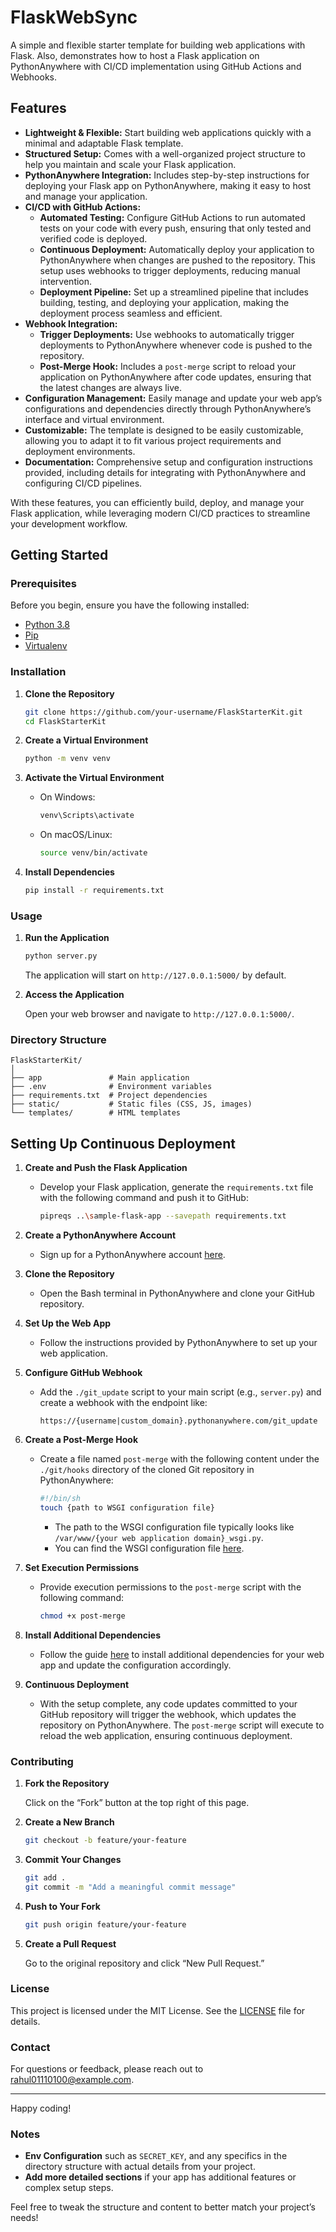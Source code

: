 # FlaskWebSync

A simple and flexible starter template for building web applications with Flask. Also, demonstrates how to host a Flask application on PythonAnywhere with CI/CD implementation using GitHub Actions and Webhooks.
  
## Features

- **Lightweight & Flexible:** Start building web applications quickly with a minimal and adaptable Flask template.
- **Structured Setup:** Comes with a well-organized project structure to help you maintain and scale your Flask application.
- **PythonAnywhere Integration:** Includes step-by-step instructions for deploying your Flask app on PythonAnywhere, making it easy to host and manage your application.
- **CI/CD with GitHub Actions:**
  - **Automated Testing:** Configure GitHub Actions to run automated tests on your code with every push, ensuring that only tested and verified code is deployed.
  - **Continuous Deployment:** Automatically deploy your application to PythonAnywhere when changes are pushed to the repository. This setup uses webhooks to trigger deployments, reducing manual intervention.
  - **Deployment Pipeline:** Set up a streamlined pipeline that includes building, testing, and deploying your application, making the deployment process seamless and efficient.
- **Webhook Integration:**
  - **Trigger Deployments:** Use webhooks to automatically trigger deployments to PythonAnywhere whenever code is pushed to the repository.
  - **Post-Merge Hook:** Includes a `post-merge` script to reload your application on PythonAnywhere after code updates, ensuring that the latest changes are always live.
- **Configuration Management:** Easily manage and update your web app’s configurations and dependencies directly through PythonAnywhere’s interface and virtual environment.
- **Customizable:** The template is designed to be easily customizable, allowing you to adapt it to fit various project requirements and deployment environments.
- **Documentation:** Comprehensive setup and configuration instructions provided, including details for integrating with PythonAnywhere and configuring CI/CD pipelines.

With these features, you can efficiently build, deploy, and manage your Flask application, while leveraging modern CI/CD practices to streamline your development workflow.


## Getting Started

### Prerequisites

Before you begin, ensure you have the following installed:

- [Python 3.8](https://www.python.org/downloads/)
- [Pip](https://pip.pypa.io/en/stable/installation/)
- [Virtualenv](https://virtualenv.pypa.io/en/latest/)

### Installation

1. **Clone the Repository**

   ```bash
   git clone https://github.com/your-username/FlaskStarterKit.git
   cd FlaskStarterKit
   ```

2. **Create a Virtual Environment**

   ```bash
   python -m venv venv
   ```

3. **Activate the Virtual Environment**

   - On Windows:
     ```bash
     venv\Scripts\activate
     ```
   - On macOS/Linux:
     ```bash
     source venv/bin/activate
     ```

4. **Install Dependencies**

   ```bash
   pip install -r requirements.txt
   ```

### Usage

1. **Run the Application**

   ```bash
   python server.py
   ```

   The application will start on `http://127.0.0.1:5000/` by default.

2. **Access the Application**

   Open your web browser and navigate to `http://127.0.0.1:5000/`.

### Directory Structure

```
FlaskStarterKit/
│
├── app               # Main application
├── .env              # Environment variables
├── requirements.txt  # Project dependencies
├── static/           # Static files (CSS, JS, images)
└── templates/        # HTML templates
```

## Setting Up Continuous Deployment

1. **Create and Push the Flask Application**
   - Develop your Flask application, generate the `requirements.txt` file with the following command and push it to GitHub:
     ```bash
     pipreqs ..\sample-flask-app --savepath requirements.txt
     ```

2. **Create a PythonAnywhere Account**
   - Sign up for a PythonAnywhere account [here](https://www.pythonanywhere.com/).

3. **Clone the Repository**
   - Open the Bash terminal in PythonAnywhere and clone your GitHub repository.

4. **Set Up the Web App**
   - Follow the instructions provided by PythonAnywhere to set up your web application.

5. **Configure GitHub Webhook**
   - Add the `./git_update` script to your main script (e.g., `server.py`) and create a webhook with the endpoint like:
     ```
     https://{username|custom_domain}.pythonanywhere.com/git_update
     ```

6. **Create a Post-Merge Hook**
   - Create a file named `post-merge` with the following content under the `./git/hooks` directory of the cloned Git repository in PythonAnywhere:
     ```bash
     #!/bin/sh
     touch {path to WSGI configuration file}
     ```
     - The path to the WSGI configuration file typically looks like `/var/www/{your web application domain}_wsgi.py`.
     - You can find the WSGI configuration file [here](https://www.pythonanywhere.com/user/{username}/webapps/).

7. **Set Execution Permissions**
   - Provide execution permissions to the `post-merge` script with the following command:
     ```bash
     chmod +x post-merge
     ```

8. **Install Additional Dependencies**
   - Follow the guide [here](https://help.pythonanywhere.com/pages/Virtualenvs) to install additional dependencies for your web app and update the configuration accordingly.

9. **Continuous Deployment**
   - With the setup complete, any code updates committed to your GitHub repository will trigger the webhook, which updates the repository on PythonAnywhere. The `post-merge` script will execute to reload the web application, ensuring continuous deployment.


### Contributing

1. **Fork the Repository**

   Click on the “Fork” button at the top right of this page.

2. **Create a New Branch**

   ```bash
   git checkout -b feature/your-feature
   ```

3. **Commit Your Changes**

   ```bash
   git add .
   git commit -m "Add a meaningful commit message"
   ```

4. **Push to Your Fork**

   ```bash
   git push origin feature/your-feature
   ```

5. **Create a Pull Request**

   Go to the original repository and click “New Pull Request.”

### License

This project is licensed under the MIT License. See the [LICENSE](LICENSE) file for details.

### Contact

For questions or feedback, please reach out to [rahul01110100@example.com](mailto:your-email@example.com).

---

Happy coding!


### Notes

- **Env Configuration** such as `SECRET_KEY`, and any specifics in the directory structure with actual details from your project.
- **Add more detailed sections** if your app has additional features or complex setup steps.

Feel free to tweak the structure and content to better match your project’s needs!
